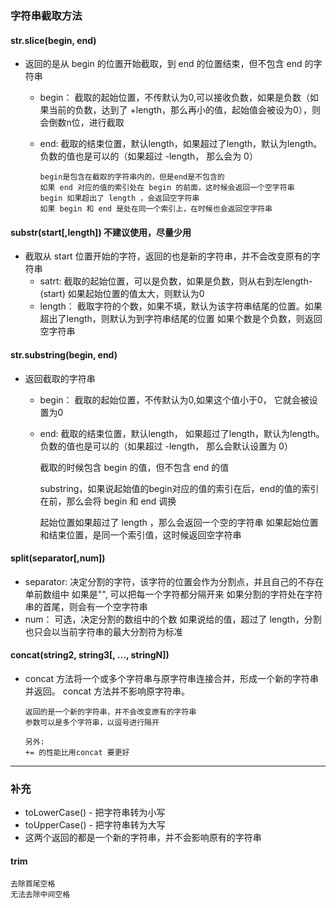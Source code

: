 ### 字符串截取方法

#### str.slice(begin, end)
-   返回的是从 begin 的位置开始截取，到 end 的位置结束，但不包含 end 的字符串
    +   begin：
            截取的起始位置，不传默认为0,可以接收负数，如果是负数（如果当前的负数，达到了 +length，那么再小的值，起始值会被设为0），则会倒数n位，进行截取
    +   end:
            截取的结束位置，默认length，如果超过了length，默认为length。负数的值也是可以的（如果超过 -length， 那么会为 0）


            begin是包含在截取的字符串内的，但是end是不包含的
            如果 end 对应的值的索引处在 begin 的前面，这时候会返回一个空字符串
            begin 如果超出了 length ，会返回空字符串
            如果 begin 和 end 是处在同一个索引上，在时候也会返回空字符串

#### substr(start[,length]) 不建议使用，尽量少用
-   截取从 start 位置开始的字符，返回的也是新的字符串，并不会改变原有的字符串
    +   satrt: 
            截取的起始位置，可以是负数，如果是负数，则从右到左length-(start)
            如果起始位置的值太大，则默认为0
    +   length：
            截取字符的个数，如果不填，默认为该字符串结尾的位置。如果超出了length，则默认为到字符串结尾的位置
            如果个数是个负数，则返回空字符串


#### str.substring(begin, end)
-   返回截取的字符串
    +   begin：
            截取的起始位置，不传默认为0,如果这个值小于0， 它就会被设置为0

    +   end:
            截取的结束位置，默认length，
            如果超过了length，默认为length。负数的值也是可以的（如果超过 -length， 那么会默认设置为 0）


        截取的时候包含 begin 的值，但不包含 end 的值

        substring，如果说起始值的begin对应的值的索引在后，end的值的索引在前，那么会将 begin 和 end 调换

        起始位置如果超过了 length ，那么会返回一个空的字符串
        如果起始位置和结束位置，是同一个索引值，这时候返回空字符串

#### split(separator[,num])

+   separator: 
        决定分割的字符，该字符的位置会作为分割点，并且自己的不存在单前数组中
        如果是"", 可以把每一个字符都分隔开来
        如果分割的字符处在字符串的首尾，则会有一个空字符串
+   num：
        可选，决定分割的数组中的个数
        如果说给的值，超过了 length，分割也只会以当前字符串的最大分割符为标准

#### concat(string2, string3[, ..., stringN])
-   concat 方法将一个或多个字符串与原字符串连接合并，形成一个新的字符串并返回。 concat 方法并不影响原字符串。

        返回的是一个新的字符串，并不会改变原有的字符串
        参数可以是多个字符串，以逗号进行隔开

        另外: 
        += 的性能比用concat 要更好

----------------------------

### 补充

-   toLowerCase() - 把字符串转为小写
-   toUpperCase() - 把字符串转为大写
-   这两个返回的都是一个新的字符串，并不会影响原有的字符串

#### trim
    去除首尾空格
    无法去除中间空格